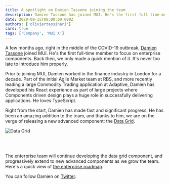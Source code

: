 ```yaml
---
title: A spotlight on Damien Tassone joining the team
description: Damien Tassone has joined MUI. He's the first full-time member to focus on enterprise components.
date: 2020-09-15T00:00:00.000Z
authors: ['oliviertassinari']
card: true
tags: ['Company', 'MUI X']
---
```


A few months ago, right in the middle of the COVID-19 outbreak, [Damien Tassone](https://twitter.com/madKakoO) joined MUI. He's the first full-time member to focus on enterprise components. Back then, we only made a quick mention of it. It's never too late to introduce him properly.

Prior to joining MUI, Damien worked in the finance industry in London for a decade. Part of the initial Agile Market team at RBS, and more recently leading a large Commodity Trading application at Adaptive, Damien has developed his React experience as part of large projects where Components driven design plays a huge role in successfully delivering applications. He loves TypeScript.

Right from the start, Damien has made fast and significant progress. He has been an amazing addition to the team, and thanks to him, we are on the verge of releasing a new advanced component: the [Data Grid](https://mui.com/components/data-grid).

<img src="/static/blog/spotlight-damien-tassone/data-grid.png" style="margin-bottom: 3rem;" alt="Data Grid" />

The enterprise team will continue developing the data grid component, and progressively extend to new advanced components as we grow the team. Here's a quick view of [the enterprise roadmap](https://github.com/mui/mui-x/projects/1).

You can follow Damien on [Twitter](https://twitter.com/madKakoO).
